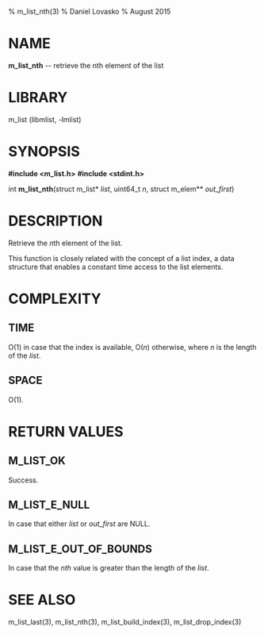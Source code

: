 % m_list_nth(3)
% Daniel Lovasko
% August 2015

# NAME
**m_list_nth** -- retrieve the nth element of the list

# LIBRARY
m_list (libmlist, -lmlist)

# SYNOPSIS
**#include \<m_list.h\>**
**#include \<stdint.h\>**

int
**m_list_nth**(struct m_list* *list*, uint64_t *n*, struct m_elem** *out_first*)

# DESCRIPTION
Retrieve the *n*th element of the list.

This function is closely related with the concept of a list index, a data
structure that enables a constant time access to the list elements.

# COMPLEXITY
## TIME
O(1) in case that the index is available, O(*n*) otherwise, where *n* is the
length of the *list*.

## SPACE
O(1).

# RETURN VALUES
## M_LIST_OK
Success.

## M_LIST_E_NULL
In case that either *list* or *out_first* are NULL.

## M_LIST_E_OUT_OF_BOUNDS
In case that the *nth* value is greater than the length of the *list*.

# SEE ALSO
m_list_last(3), m_list_nth(3), m_list_build_index(3), m_list_drop_index(3)

